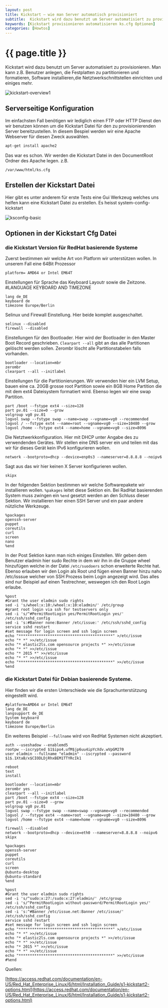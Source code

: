```yaml
---
layout: post
title: Kickstart – wie man Server automatisch provisioniert
subtitle:  Kickstart wird dazu benutzt um Server automatisiert zu provisionieren. Man kann z.B. Benutzer anlegen, die Festplatten zu partitionieren und formatieren, Software installieren,die Netztwerkschnittstellen einrichten und einiges mehr
keywords: [Kickstart provisionieren automatisieren ks.cfg Optionen]
categories: [Howtos]
---
```

# {{ page.title }}

Kickstart wird dazu benutzt um Server automatisiert zu provisionieren. Man kann z.B. Benutzer anlegen, die Festplatten zu partitionieren und formatieren, Software installieren,die Netztwerkschnittstellen einrichten und einiges mehr.

![kickstart-overview1](https://www.elastic2ls.com/wp-content/uploads/2015/11/kickstart-overview1.png)

## Serverseitige Konfiguration

Im einfachsten Fall benötigen wir lediglich einen FTP oder HTTP Dienst den wir benutzen können um die Kickstart Datei für den zu provisionierenden Server bereitzustellen. In diesem Bespiel werden wir eine Apache Webserver für diesen Zweck auswählen.

```bash
apt-get install apache2
```

Das war es schon. Wir werden die Kickstart Datei in den DocumentRoot Ordner des Apache legen. z.B.

`/var/www/html/ks.cfg`

## Erstellen der Kickstart Datei

Hier gibt es unter anderem für erste Tests eine Gui Werkzeug welches uns helfen kann eine Kickstart Datei zu erstellen. Es heisst system-config-kickstart

![ksconfig-basic](https://www.elastic2ls.com/wp-content/uploads/2015/11/ksconfig-basic.png)

## Optionen in der Kickstart Cfg Datei

### die Kickstart Version für RedHat basierende Systeme

Zuerst bestimmen wir welche Art von Platform wir unterstützen wollen. In unserem Fall eine 64Bit Prozessor

`platform= AMD64 or Intel EM64T`

Einstellungen für Sprache das Keyboard Layoutr sowie die Zeitzone. #LANGUAGE KEYBOARD AND TIMEZONE

```
lang de_DE
keyboard de
timezone Europe/Berlin
```

Selinux und Firewall Einstellung. Hier beide komplet ausgeschaltet.

```
selinux --disabled
firewall --disabled
```

Einstellungen für den Bootloader. Hier wird der Bootloader in den Master Boot Record geschrieben. `Clearpart --all` gibt an das alle Partitionen gelöscht werden sollen. Zerombr löscht alle Partitionstabelen falls vorhanden.

```
bootloader --location=mbr
zerombr
clearpart --all --initlabel
```

Einstellungen für die Partitionierungen. Wir verwenden hier ein LVM Setup, bauen eine ca. 20GB grosse root Partition sowie ein 8GB Home Partition die mit dem ext4 Dateisystem formatiert wird. Ebenso legen wir eine swap Partition.

```
part /boot --fstype ext4 --size=128
part pv.01 --size=0 --grow
volgroup vg0 pv.01
logvol swap --fstype swap --name=swap --vgname=vg0 --recommended
logvol / --fstype ext4 --name=root --vgname=vg0 --size=10480 --grow
logvol /home --fstype ext4 --name=home --vgname=vg0 --size=8096
```

Die Netztwerkkonfiguration. Hier mit DHCP unter Angabe des zu verwendenden Gerätes. Wir stellen eine DNS server ein und teilen mit das wir für dieses Gerät kein IPv6 konfigurieren wollen.

`network --bootproto=dhcp --device=enp0s3 --nameserver=8.8.8.8 --noipv6`

Sagt aus das wir hier keinen X Server konfigurieren wollen.

`skipx`

In der folgenden Sektion bestimmen wir welche Softwarepakete wir installieren wollen. `%pakages` leitet diese Sektion ein. Bei RadHat basierenden System muss zwingen ein `%end` gesetzt werden an den Schluss dieser Sektion. Wir installieren hier einen SSH Server und ein paar andere nützliche Werkzeuge.

```
%packages
openssh-server
puppet
coreutils
curl
screen
nano
%end
```

In der Post Sektion kann man nich einiges Einstellen. Wir geben dem Benutzer eladmin hier sudo Rechte in dem wir ihn in die Gruppe wheel hinzufügen welche in der Datei `/etc/suodoers` schon erweiterte Rechte hat. Ebenso erlauben wir den Login als Root und fügen einen Banner hinzu naho /etc/isssue welcher von SSH Prozess beim Login angezeigt wird. Das alles sind nur Beispiel auf einen Testrechner, weswegen ich den Root Login erlaube.

```
%post
#Grant the user eladmin sudo rights
sed -i 's/wheel:x:10:/wheel:x:10:eladmin/' /etc/group
#grant root login via ssh for testservers only
sed -i 's/^#PermitRootLogin yes/PermitRootLogin yes/' /etc/ssh/sshd_config
sed -i 's:#Banner none:Banner /etc/issue:' /etc/ssh/sshd_config
service sshd restart
#set message for login screen and ssh login screen
echo "******************************************" >/etc/issue
echo "* *" >>/etc/issue
echo "* elastic2ls.com opensource projects *" >>/etc/issue
echo "* *" >>/etc/issue
echo "* 2015 *" >>/etc/issue
echo "* *" >>/etc/issue
echo "******************************************" >>/etc/issue
%end
```

### die Kickstart Datei für Debian basierende Systeme.

Hier finden wir die ersten Unterschiede wie die Sprachunterstützung eingestellt wird.

```
#platform=AMD64 or Intel EM64T
lang de_DE
langsupport de_DE
System keyboard
keyboard de
timezone Europe/Berlin
```

Ein weiteres Beispiel `--fullname` wird von RedHat Systemen nicht akzeptiert.

```
auth --useshadow --enablemd5
rootpw --iscrypted $1$ipo4.ufM$jp6uu4ipYcXdv.wVpGM270
user eladmin --fullname "eladmin" --iscrypted --password $1$.1XtaB/x$CIODLDjRhxBEM1TTYRcIk1
```

```
reboot
text
install
```

```
bootloader --location=mbr
zerombr yes
clearpart --all --initlabel
part /boot --fstype ext4 --size=128
part pv.01 --size=0 --grow
volgroup vg0 pv.01
logvol swap --fstype swap --name=swap --vgname=vg0 --recommended
logvol / --fstype ext4 --name=root --vgname=vg0 --size=10480 --grow
logvol /home --fstype ext4 --name=home --vgname=vg0 --size=8096
```

```
firewall --disabled
network --bootproto=dhcp --device=eth0 --nameserver=8.8.8.8 --noipv6
skipx
```

```
%packages
openssh-server
puppet
coreutils
curl
screen
@ubuntu-desktop
@ubuntu-standard
%end
```

```
%post
#Grant the user eladmin sudo rights
sed -i 's/^sudo:x:27:/sudo:x:27:eladmin/' /etc/group
sed -i 's/^PermitRootLogin without-password/PermitRootLogin yes/' /etc/ssh/sshd_config
sed -i 's:^#Banner /etc/issue.net:Banner /etc/issue/' /etc/ssh/sshd_config
service sshd restart
#set message for login screen and ssh login screen
echo "******************************************" >/etc/issue
echo "* *" >>/etc/issue
echo "* elastic2ls.com opensource projects *" >>/etc/issue
echo "* *" >>/etc/issue
echo "* 2015 *" >>/etc/issue
echo "* *" >>/etc/issue
echo "******************************************" >>/etc/issue
#%end
```

Quellen:

[https://access.redhat.com/documentation/en-US/Red_Hat_Enterprise_Linux/6/html/Installation_Guide/s1-kickstart2-options.html](https://access.redhat.com/documentation/en-US/Red_Hat_Enterprise_Linux/6/html/Installation_Guide/s1-kickstart2-options.html)
